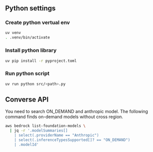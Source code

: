 #

## Python settings

### Create python vertual env

```bash
uv venv
. .venv/bin/activate
```

### Install python library

```bash
uv pip install -r pyproject.toml
```

### Run python script

```bash
uv run python src/<path>.py
```

## Converse API

You need to search ON_DEMAND and anthropic model.
The following command finds on-demand models without cross region.

```bash
aws bedrock list-foundation-models \
  | jq -r '.modelSummaries[] 
    | select(.providerName == "Anthropic") 
    | select(.inferenceTypesSupported[]? == "ON_DEMAND") 
    | .modelId'
```
